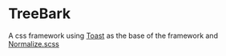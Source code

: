 TreeBark
========

A css framework using <a href="http://daneden.github.io/Toast/">Toast</a> as the base of the framework and <a href="https://github.com/kristerkari/normalize.scss">Normalize.scss</a>
